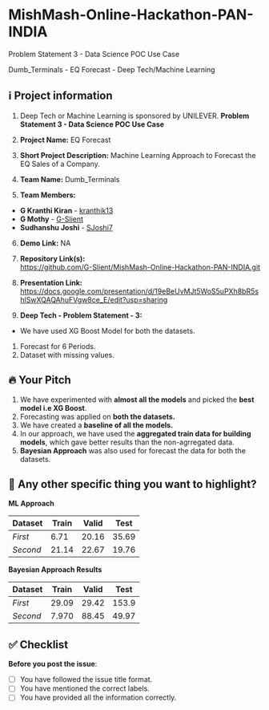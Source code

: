 # MishMash-Online-Hackathon-PAN-INDIA
Problem Statement 3 - Data Science POC Use Case

Dumb_Terminals - EQ Forecast - Deep Tech/Machine Learning

## ℹ️ Project information


 1. Deep Tech or Machine Learning is sponsored by UNILEVER.
     **Problem Statement 3 - Data Science POC Use Case**

2. **Project Name:**  EQ Forecast

3. **Short Project Description:** Machine Learning Approach to Forecast the EQ Sales of a Company.

4. **Team Name:** Dumb_Terminals

5. **Team Members:**   

* **G Kranthi Kiran** - [kranthik13](https://github.com/kranthik13)
* **G Mothy** - [G-Slient](https://github.com/G-Slient)
* **Sudhanshu Joshi** - [SJoshi7](https://github.com/SJoshi7)

6. **Demo Link:** NA

7. **Repository Link(s):**  
https://github.com/G-Slient/MishMash-Online-Hackathon-PAN-INDIA.git

8. **Presentation Link:**  https://docs.google.com/presentation/d/19eBeUvMJt5WoS5uPXh8bR5shlSwXQAQAhuFVgw8ce_E/edit?usp=sharing

9. **Deep Tech - Problem Statement - 3:** 
- We have used XG Boost Model for both the datasets.
1. Forecast for 6 Periods.
2. Dataset with missing values. 


## 🔥 Your Pitch
1. We have experimented with **almost all the models** and picked the **best model i.e XG Boost**.
2. Forecasting was applied on **both the datasets.**
3. We have created a **baseline of all the models.**
4. In our approach, we have used the **aggregated train data for building models**, which gave better results than the non-agrregated data.
5. **Bayesian Approach** was also used for forecast the data for both the datasets.


## 🔦 Any other specific thing you want to highlight?

**ML Approach**

Dataset | Train | Valid | Test
--- | --- | --- | ---
*First* | 6.71 | 20.16 | 35.69
*Second* | 21.14 | 22.67 | 19.76

**Bayesian Approach Results**

Dataset | Train | Valid | Test
--- | --- | --- | ---
*First* | 29.09 | 29.42 | 153.9
*Second* | 7.970 | 88.45 | 49.97


## ✅ Checklist


**Before you post the issue**:
- [ ] You have followed the issue title format.
- [ ] You have mentioned the correct labels.
- [ ] You have provided all the information correctly.
